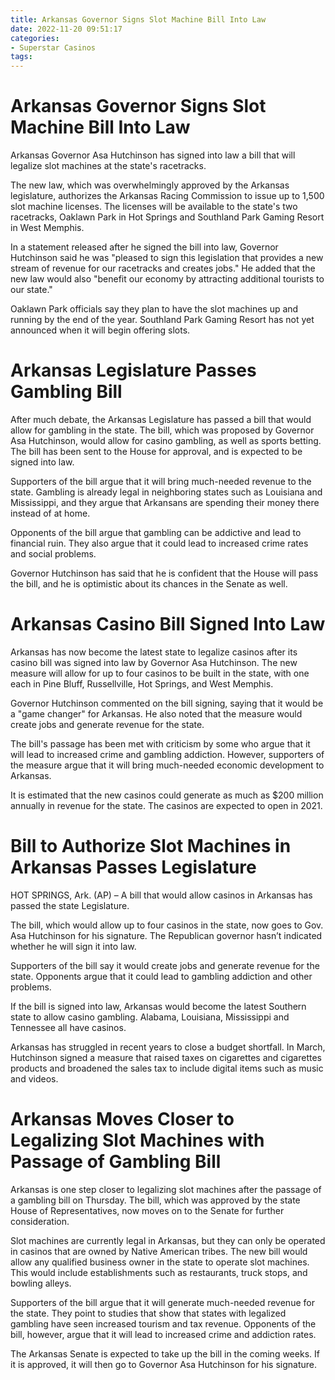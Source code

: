 ```yaml
---
title: Arkansas Governor Signs Slot Machine Bill Into Law
date: 2022-11-20 09:51:17
categories:
- Superstar Casinos
tags:
---
```



#  Arkansas Governor Signs Slot Machine Bill Into Law

Arkansas Governor Asa Hutchinson has signed into law a bill that will legalize slot machines at the state's racetracks.

The new law, which was overwhelmingly approved by the Arkansas legislature, authorizes the Arkansas Racing Commission to issue up to 1,500 slot machine licenses. The licenses will be available to the state's two racetracks, Oaklawn Park in Hot Springs and Southland Park Gaming Resort in West Memphis.

In a statement released after he signed the bill into law, Governor Hutchinson said he was "pleased to sign this legislation that provides a new stream of revenue for our racetracks and creates jobs." He added that the new law would also "benefit our economy by attracting additional tourists to our state."

Oaklawn Park officials say they plan to have the slot machines up and running by the end of the year. Southland Park Gaming Resort has not yet announced when it will begin offering slots.

#  Arkansas Legislature Passes Gambling Bill

After much debate, the Arkansas Legislature has passed a bill that would allow for gambling in the state. The bill, which was proposed by Governor Asa Hutchinson, would allow for casino gambling, as well as sports betting. The bill has been sent to the House for approval, and is expected to be signed into law.

Supporters of the bill argue that it will bring much-needed revenue to the state. Gambling is already legal in neighboring states such as Louisiana and Mississippi, and they argue that Arkansans are spending their money there instead of at home.

Opponents of the bill argue that gambling can be addictive and lead to financial ruin. They also argue that it could lead to increased crime rates and social problems.

Governor Hutchinson has said that he is confident that the House will pass the bill, and he is optimistic about its chances in the Senate as well.

#  Arkansas Casino Bill Signed Into Law

Arkansas has now become the latest state to legalize casinos after its casino bill was signed into law by Governor Asa Hutchinson. The new measure will allow for up to four casinos to be built in the state, with one each in Pine Bluff, Russellville, Hot Springs, and West Memphis.

Governor Hutchinson commented on the bill signing, saying that it would be a "game changer" for Arkansas. He also noted that the measure would create jobs and generate revenue for the state.

The bill's passage has been met with criticism by some who argue that it will lead to increased crime and gambling addiction. However, supporters of the measure argue that it will bring much-needed economic development to Arkansas.

It is estimated that the new casinos could generate as much as $200 million annually in revenue for the state. The casinos are expected to open in 2021.

#  Bill to Authorize Slot Machines in Arkansas Passes Legislature

HOT SPRINGS, Ark. (AP) – A bill that would allow casinos in Arkansas has passed the state Legislature.

The bill, which would allow up to four casinos in the state, now goes to Gov. Asa Hutchinson for his signature. The Republican governor hasn’t indicated whether he will sign it into law.

Supporters of the bill say it would create jobs and generate revenue for the state. Opponents argue that it could lead to gambling addiction and other problems.

If the bill is signed into law, Arkansas would become the latest Southern state to allow casino gambling. Alabama, Louisiana, Mississippi and Tennessee all have casinos.

Arkansas has struggled in recent years to close a budget shortfall. In March, Hutchinson signed a measure that raised taxes on cigarettes and cigarettes products and broadened the sales tax to include digital items such as music and videos.

#  Arkansas Moves Closer to Legalizing Slot Machines with Passage of Gambling Bill

Arkansas is one step closer to legalizing slot machines after the passage of a gambling bill on Thursday. The bill, which was approved by the state House of Representatives, now moves on to the Senate for further consideration.

 Slot machines are currently legal in Arkansas, but they can only be operated in casinos that are owned by Native American tribes. The new bill would allow any qualified business owner in the state to operate slot machines. This would include establishments such as restaurants, truck stops, and bowling alleys.

Supporters of the bill argue that it will generate much-needed revenue for the state. They point to studies that show that states with legalized gambling have seen increased tourism and tax revenue. Opponents of the bill, however, argue that it will lead to increased crime and addiction rates.

The Arkansas Senate is expected to take up the bill in the coming weeks. If it is approved, it will then go to Governor Asa Hutchinson for his signature.